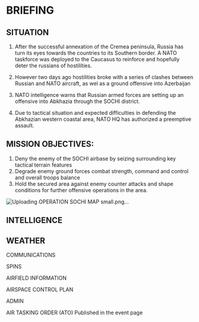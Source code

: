 # BRIEFING

## SITUATION
1) After the successful annexation of the Cremea peninsula, Russia has turn its eyes towards the countries to its Southern border. 
A NATO taskforce was deployed to the Caucasus to reinforce and hopefully deter the russians of hostilities.

2) However two days ago hostilities broke with a series of clashes between Russian and NATO aircraft, as wel as a ground offensive into Azerbaijan

3) NATO intelligence warns that Russian armed forces are setting up an offensive into Abkhazia through the SOCHI district.
4) Due to tactical situation and expected difficulties in defending the Abkhazian western coastal area, NATO HQ has authorized a preemptive assault.

## MISSION OBJECTIVES:
1) Deny the enemy of the SOCHI airbase by seizing surrounding key tactical terrain features
2) Degrade enemy ground forces combat strength, command and control and overall troops balance
3) Hold the secured area against enemy counter attacks and shape conditions for further offensive operations in the area.


![Uploading OPERATION SOCHI MAP small.png…]()




## INTELLIGENCE

## WEATHER

COMMUNICATIONS

SPINS

AIRFIELD INFORMATION

AIRSPACE CONTROL PLAN

ADMIN

AIR TASKING ORDER (ATO)
Published in the event page

